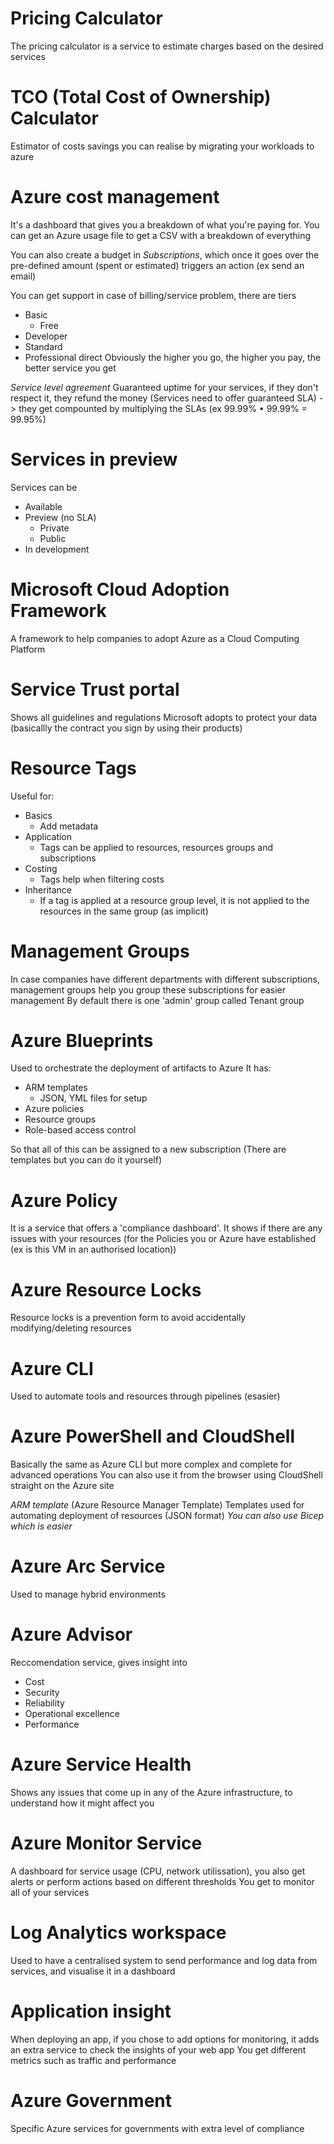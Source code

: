 # Pricing Calculator
The pricing calculator is a service to estimate charges based on the desired services


# TCO (Total Cost of Ownership) Calculator
Estimator of costs savings you can realise by migrating your workloads to azure


# Azure cost management
It's a dashboard that gives you a breakdown of what you're paying for. You can get an Azure usage file to get a CSV with a breakdown of everything

You can also create a budget in _Subscriptions_, which once it goes over the pre-defined amount (spent or estimated) triggers an action (ex send an email)

You can get support in case of billing/service problem, there are tiers
- Basic 
	+ Free
- Developer
- Standard
- Professional direct
Obviously the higher you go, the higher you pay, the better service you get


*Service level agreement*
Guaranteed uptime for your services, if they don't respect it, they refund the money
(Services need to offer guaranteed SLA) -> they get compounted by multiplying the SLAs (ex 99.99% • 99.99% = 99.95%)



# Services in preview
Services can be
- Available
- Preview (no SLA)
	+ Private
	+ Public
- In development





# Microsoft Cloud Adoption Framework
A framework to help companies to adopt Azure as a Cloud Computing Platform



# Service Trust portal
Shows all guidelines and regulations Microsoft adopts to protect your data (basicallly the contract you sign by using their products)




# Resource Tags
Useful for:
- Basics
	+ Add metadata
- Application
	+ Tags can be applied to resources, resources groups and subscriptions
- Costing
	+ Tags help when filtering costs
- Inheritance
	+ If a tag is applied at a resource group level, it is not applied to the resources in the same group (as implicit)




# Management Groups
In case companies have different departments with different subscriptions, management groups help you group these subscriptions for easier management
By default there is one 'admin' group called Tenant group





# Azure Blueprints
Used to orchestrate the deployment of artifacts to Azure
It has:
- ARM templates 
	+ JSON, YML files for setup
- Azure policies
- Resource groups
- Role-based access control

So that all of this can be assigned to a new subscription
(There are templates but you can do it yourself)




# Azure Policy
It is a service that offers a 'compliance dashboard'. It shows if there are any issues with your resources (for the Policies you or Azure have established (ex is this VM in an authorised location))





# Azure Resource Locks
Resource locks is a prevention form to avoid accidentally modifying/deleting resources




# Azure CLI
Used to automate tools and resources through pipelines
(esasier)



# Azure PowerShell and CloudShell
Basically the same as Azure CLI but more complex and complete for advanced operations
You can also use it from the browser using CloudShell straight on the Azure site

*ARM template*
(Azure Resource Manager Template)
Templates used for automating deployment of resources (JSON format)
*You can also use Bicep which is easier*





# Azure Arc Service
Used to manage hybrid environments




# Azure Advisor
Reccomendation service, gives insight into
- Cost 
- Security
- Reliability
- Operational excellence
- Performance


# Azure Service Health
Shows any issues that come up in any of the Azure infrastructure, to understand how it might affect you




# Azure Monitor Service
A dashboard for service usage (CPU, network utilissation), you also get alerts or perform actions based on different thresholds
You get to monitor all of your services




# Log Analytics workspace
Used to have a centralised system to send performance and log data from services, and visualise it in a dashboard



# Application insight
When deploying an app, if you chose to add options for monitoring, it adds an extra service to check the insights of your web app
You get different metrics such as traffic and performance 




# Azure Government
Specific Azure services for governments with extra level of compliance





















































